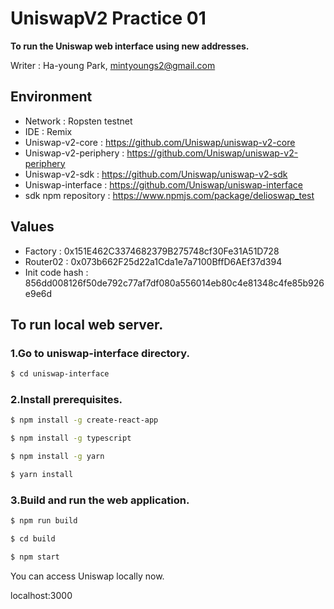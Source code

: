 # UniswapV2 Practice 01

**To run the Uniswap web interface using new addresses.**

Writer : Ha-young Park, mintyoungs2@gmail.com

## Environment

- Network : Ropsten testnet
- IDE : Remix
- Uniswap-v2-core : https://github.com/Uniswap/uniswap-v2-core 
- Uniswap-v2-periphery : https://github.com/Uniswap/uniswap-v2-periphery
- Uniswap-v2-sdk : https://github.com/Uniswap/uniswap-v2-sdk
- Uniswap-interface : https://github.com/Uniswap/uniswap-interface
- sdk npm repository : https://www.npmjs.com/package/delioswap_test

## Values

- Factory : 0x151E462C3374682379B275748cf30Fe31A51D728
- Router02 : 0x073b662F25d22a1Cda1e7a7100BffD6AEf37d394
- Init code hash : 856dd008126f50de792c77af7df080a556014eb80c4e81348c4fe85b926e9e6d

## To run local web server.

### 1.Go to uniswap-interface directory.

```bash
$ cd uniswap-interface
```

### 2.Install prerequisites.

```bash
$ npm install -g create-react-app
```

```bash
$ npm install -g typescript
```

```bash
$ npm install -g yarn
```

```bash
$ yarn install
```

### 3.Build and run the web application.

```bash
$ npm run build
```

```bash
$ cd build
```

```bash
$ npm start
```
You can access Uniswap locally now.

localhost:3000










